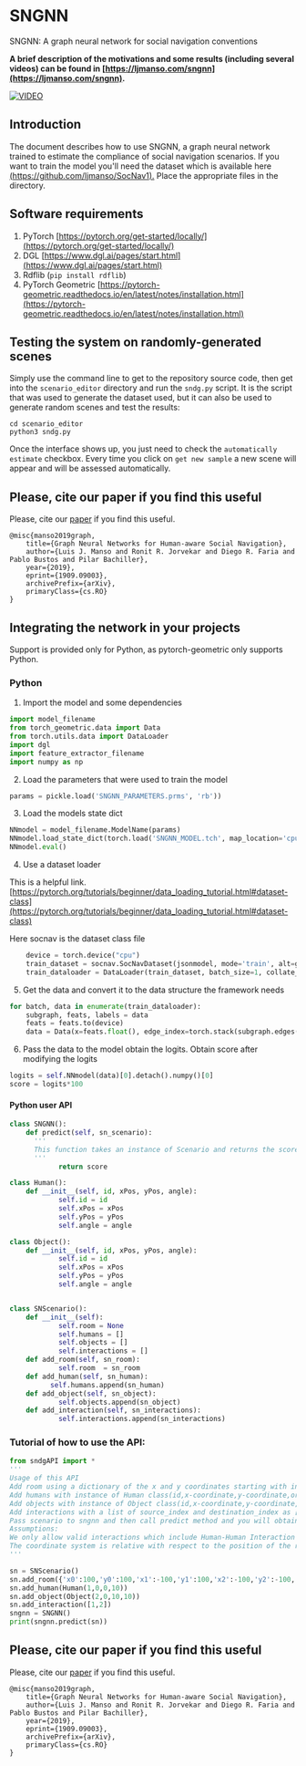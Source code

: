 # SNGNN

SNGNN: A graph neural network for social navigation conventions

__A brief description of the motivations and some results (including several videos) can be found in [https://ljmanso.com/sngnn](https://ljmanso.com/sngnn).__

[![VIDEO](https://raw.githubusercontent.com/robocomp/sngnn/master/video.png)](https://www.youtube.com/embed/QVvuywgomTE "Everything Is AWESOME")

## Introduction

The document describes how to use SNGNN, a graph neural network trained to estimate the compliance of social navigation scenarios. If you want to train the model you'll need the dataset which is available here [(https://github.com/ljmanso/SocNav1).](https://github.com/ljmanso/SocNav1) Place the appropriate files in the directory.


## Software requirements
1. PyTorch [https://pytorch.org/get-started/locally/](https://pytorch.org/get-started/locally/)
2. DGL [https://www.dgl.ai/pages/start.html](https://www.dgl.ai/pages/start.html)
3. Rdflib (`pip install rdflib`)
4. PyTorch Geometric [https://pytorch-geometric.readthedocs.io/en/latest/notes/installation.html](https://pytorch-geometric.readthedocs.io/en/latest/notes/installation.html)

## Testing the system on randomly-generated scenes
Simply use the command line to get to the repository source code, then get into the `scenario_editor` directory and run the `sndg.py` script. It is the script that was used to generate the dataset used, but it can also be used to generate random scenes and test the results:
```
cd scenario_editor
python3 sndg.py
```
Once the interface shows up, you just need to check the `automatically estimate` checkbox. Every time you click on `get new sample` a new scene will appear and will be assessed automatically.

## Please, cite our paper if you find this useful
Please, cite our [paper](https://arxiv.org/abs/1909.09003) if you find this useful.
```
@misc{manso2019graph,
    title={Graph Neural Networks for Human-aware Social Navigation},
    author={Luis J. Manso and Ronit R. Jorvekar and Diego R. Faria and Pablo Bustos and Pilar Bachiller},
    year={2019},
    eprint={1909.09003},
    archivePrefix={arXiv},
    primaryClass={cs.RO}
}
```

## Integrating the network in your projects

Support is provided only for Python, as pytorch-geometric only supports Python.

### Python

1. Import the model and some dependencies

```python
import model_filename
from torch_geometric.data import Data
from torch.utils.data import DataLoader
import dgl
import feature_extractor_filename
import numpy as np
```


2. Load the parameters that were used to train the model
```python
params = pickle.load('SNGNN_PARAMETERS.prms', 'rb'))
```





3. Load the models state dict

```python
NNmodel = model_filename.ModelName(params)
NNmodel.load_state_dict(torch.load('SNGNN_MODEL.tch', map_location='cpu'))
NNmodel.eval()
```


4. Use a dataset loader

This is a helpful link. [https://pytorch.org/tutorials/beginner/data_loading_tutorial.html#dataset-class](https://pytorch.org/tutorials/beginner/data_loading_tutorial.html#dataset-class)

Here socnav is the dataset class file
```python
    device = torch.device("cpu")
    train_dataset = socnav.SocNavDataset(jsonmodel, mode='train', alt=graph_type)
    train_dataloader = DataLoader(train_dataset, batch_size=1, collate_fn=collate)
```


5. Get the data and convert it to the data structure the framework needs
```python
for batch, data in enumerate(train_dataloader):
    subgraph, feats, labels = data
    feats = feats.to(device)
    data = Data(x=feats.float(), edge_index=torch.stack(subgraph.edges()).to(device), edge_type=subgraph.edata['rel_type'].squeeze().to(device))
```




6. Pass the data to the model obtain the logits. Obtain score after modifying the logits

```python
logits = self.NNmodel(data)[0].detach().numpy()[0]
score = logits*100
```




#### Python user API




```python
class SNGNN():
	def predict(self, sn_scenario):
      '''
      This function takes an instance of Scenario and returns the score
      '''
    	    return score

class Human():
	def __init__(self, id, xPos, yPos, angle):
    	    self.id = id
    	    self.xPos = xPos
     	    self.yPos = yPos
    	    self.angle = angle

class Object():
	def __init__(self, id, xPos, yPos, angle):
    	    self.id = id
    	    self.xPos = xPos
    	    self.yPos = yPos
    	    self.angle = angle


class SNScenario():
	def __init__(self):
    	    self.room = None
    	    self.humans = []
    	    self.objects = []
    	    self.interactions = []
	def add_room(self, sn_room):
    	    self.room  = sn_room
	def add_human(self, sn_human):
          self.humans.append(sn_human)
	def add_object(self, sn_object):
    	    self.objects.append(sn_object)
	def add_interaction(self, sn_interactions):
    	    self.interactions.append(sn_interactions)
```


### Tutorial of how to use the API:
```python
from sndgAPI import *
'''
Usage of this API
Add room using a dictionary of the x and y coordinates starting with index 0.
Add humans with instance of Human class(id,x-coordinate,y-coordinate,orientation).
Add objects with instance of Object class(id,x-coordinate,y-coordinate,orientation).
Add interactions with a list of source_index and destination_index as [src_index,dst_index].
Pass scenario to sngnn and then call predict method and you will obtain the score.
Assumptions:
We only allow valid interactions which include Human-Human Interaction and Human-Object Interaction.
The coordinate system is relative with respect to the position of the robot which is (0,0).
'''

sn = SNScenario()
sn.add_room({'x0':100,'y0':100,'x1':-100,'y1':100,'x2':-100,'y2':-100,'x3':100,'y3':-100})
sn.add_human(Human(1,0,0,10))
sn.add_object(Object(2,0,10,10))
sn.add_interaction([1,2])
sngnn = SNGNN()
print(sngnn.predict(sn))
```

## Please, cite our paper if you find this useful
Please, cite our [paper](https://arxiv.org/abs/1909.09003) if you find this useful.
```
@misc{manso2019graph,
    title={Graph Neural Networks for Human-aware Social Navigation},
    author={Luis J. Manso and Ronit R. Jorvekar and Diego R. Faria and Pablo Bustos and Pilar Bachiller},
    year={2019},
    eprint={1909.09003},
    archivePrefix={arXiv},
    primaryClass={cs.RO}
}
```
